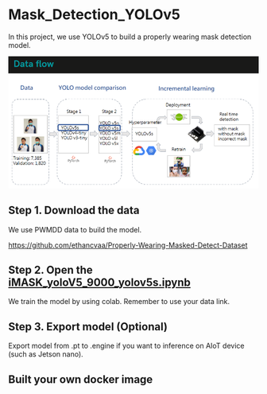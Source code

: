Mask_Detection_YOLOv5
===

In this project, we use YOLOv5 to build a properly wearing mask detection model.

![image](https://github.com/xscapex/Mask_Detection_YOLOv5/blob/main/dataflow.PNG)

Step 1. Download the data
---
We use PWMDD data to build the model.

https://github.com/ethancvaa/Properly-Wearing-Masked-Detect-Dataset


Step 2. Open the [iMASK_yoloV5_9000_yolov5s.ipynb](https://github.com/xscapex/Mask_Detection_YOLOv5/blob/main/notebook/iMASK_yoloV5_9000_yolov5s.ipynb) 
---


We train the model by using colab.
Remember to use your data link.

Step 3. Export model (Optional) 
---
Export model from .pt to .engine if you want to inference on AIoT device (such as Jetson nano).


Built your own docker image
---

